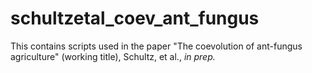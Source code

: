 # schultzetal_coev_ant_fungus

This contains scripts used in the paper "The coevolution of ant-fungus agriculture" (working title), Schultz, et al., *in prep.*
